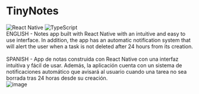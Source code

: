 # TinyNotes
![React Native](https://img.shields.io/badge/react_native-%2320232a.svg?style=for-the-badge&logo=react&logoColor=%2361DAFB)
![TypeScript](https://img.shields.io/badge/typescript-%23007ACC.svg?style=for-the-badge&logo=typescript&logoColor=white)
<br>
ENGLISH - Notes app built with React Native with an intuitive and easy to use interface. In addition, the app has an automatic notification system that will alert the user when a task is not deleted after 24 hours from its creation.
<br><br>
SPANISH - App de notas construida con React Native con una interfaz intuitiva y fácil de usar. Además, la aplicación cuenta con un sistema de notificaciones automático que avisará al usuario cuando una tarea no sea borrada tras 24 horas desde su creación.
<br>
![image](https://github.com/RubenPalomo/TinyNotes/assets/99551384/749c6b6e-30fb-4bae-9e53-bf309a8eeeb3)
